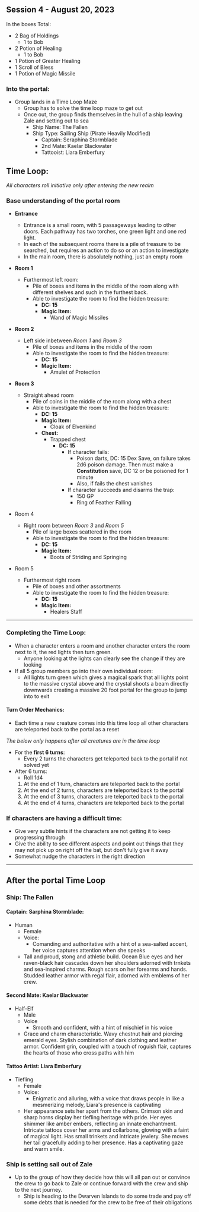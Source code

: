 ## Session 4 - August 20, 2023

In the boxes Total:
- 2 Bag of Holdings
  - 1 to Bob
- 2 Potion of Healing
  - 1 to Bob
- 1 Potion of Greater Healing
- 1 Scroll of Bless
- 1 Potion of Magic Missile

### Into the portal:
- Group lands in a Time Loop Maze
  - Group has to solve the time loop maze to get out
  - Once out, the group finds themselves in the hull of a ship leaving Zale and setting out to sea
    - Ship Name: The Fallen
    - Ship Type: Sailing Ship (Pirate Heavily Modified)
      - Captain: Seraphina Stormblade
      - 2nd Mate: Kaelar Blackwater
      - Tattooist: Liara Emberfury


## Time Loop:
*All characters roll initiative only after entering the new realm*

### Base understanding of the portal room
- **Entrance**
  - Entrance is a small room, with 5 passageways leading to other doors. Each pathway has two torches, one green light and one red light.
  - In each of the subsequent rooms there is a pile of treasure to be searched, but requires an action to do so or an action to investigate
  - In the main room, there is absolutely nothing, just an empty room

- **Room 1**
  - Furthermost left room:
    - Pile of boxes and items in the middle of the room along with different shelves and such in the furthest back.
    - Able to investigate the room to find the hidden treasure:
      - **DC: 15**
      - **Magic Item:**
        - Wand of Magic Missiles
- **Room 2**
  - Left side inbetween *Room 1* and *Room 3*
    - Pile of boxes and items in the middle of the room
    - Able to investigate the room to find the hidden treasure:
      - **DC: 15**
      - **Magic Item:**
        - Amulet of Protection
- **Room 3**
  - Straight ahead room
    - Pile of coins in the middle of the room along with a chest
    - Able to investigate the room to find the hidden treasure:
      - **DC: 15**
      - **Magic Item:**
        - Cloak of Elvenkind
      - **Chest:**
        - Trapped chest
          - **DC: 15**
            - If character fails:
              - Poison darts, DC: 15 Dex Save, on failure takes 2d6 poison damage. Then must make a **Constitution** save, DC 12 or be poisoned for 1 minute
              - Also, if fails the chest vanishes
            - If character succeeds and disarms the trap:
              - 150 GP
              - Ring of Feather Falling
- Room 4
  - Right room between *Room 3* and *Room 5*
    - Pile of large boxes scattered in the room
    - Able to investigate the room to find the hidden treasure:
      - **DC: 15**
      - **Magic Item:**
        - Boots of Striding and Springing
- Room 5
  - Furthermost right room
    - Pile of boxes and other assortments
    - Able to investigate the room to find the hidden treasure:
      - **DC: 15**
      - **Magic Item:**
        - Healers Staff

***

### Completing the Time Loop:
- When a character enters a room and another character enters the room next to it, the red lights then turn green.
  - Anyone looking at the lights can clearly see the change if they are looking
- If all 5 group members go into their own individual room:
  - All lights turn green which gives a magical spark that all lights point to the massive crystal above and the crystal shoots a beam directly downwards creating a massive 20 foot portal for the group to jump into to exit

#### Turn Order Mechanics:
- Each time a new creature comes into this time loop all other characters are teleported back to the portal as a reset

*The below only happens after all creatures are in the time loop*
- For the **first 6 turns**:
  - Every 2 turns the characters get teleported back to the portal if not solved yet
- After 6 turns:
  - Roll 1d4
  1. At the end of 1 turn, characters are teleported back to the portal 
  2. At the end of 2 turns, characters are teleported back to the portal
  3. At the end of 3 turns, characters are teleported back to the portal
  4. At the end of 4 turns, characters are teleported back to the portal

### If characters are having a difficult time:

- Give very subtle hints if the characters are not getting it to keep progressing through
- Give the ability to see different aspects and point out things that they may not pick up on right off the bat, but don't fully give it away
- Somewhat nudge the characters in the right direction


***

## After the portal Time Loop

### Ship: The Fallen

#### Captain: Sarphina Stormblade:
- Human 
  - Female
  - Voice:
    - Comanding and authoritative with a hint of a sea-salted accent, her voice captures attention when she speaks
  - Tall and proud, stong and athletic build. Ocean Blue eyes and her raven-black hair cascades down her shoulders adorned with trnkets and sea-inspired charms. Rough scars on her forearms and hands. Studded leather armor with regal flair, adorned with emblems of her crew. 
#### Second Mate: Kaelar Blackwater
- Half-Elf
  - Male
  - Voice
    - Smooth and confident, with a hint of mischief in his voice
  - Grace and charm characteristic. Wavy chestnut hair and piercing emerald eyes. Stylish combination of dark clothing and leather armor. Confident grin, coupled with a touch of roguish flair, captures the hearts of those who cross paths with him

#### Tattoo Artist: Liara Emberfury
- Tiefling
  - Female
  - Voice:
    - Enigmatic and alluring, with a voice that draws people in like a mesmerizing melody, Liara's presence is captivating
  - Her appearance sets her apart from the others. Crimson skin and sharp horns display her tiefling heritage with pride. Her eyes shimmer like amber embers, reflecting an innate enchantment. Intricate tattoos cover her arms and collarbone, glowing with a faint of magical light. Has small trinkets and intricate jewlery. She moves her tail gracefully adding to her presence. Has a captivating gaze and warm smile.


### Ship is setting sail out of Zale
- Up to the group of how they decide how this will all pan out or convince the crew to go back to Zale or continue forward with the crew and ship to the next journey.
  - Ship is heading to the Dwarven Islands to do some trade and pay off some debts that is needed for the crew to be free of their obligations
